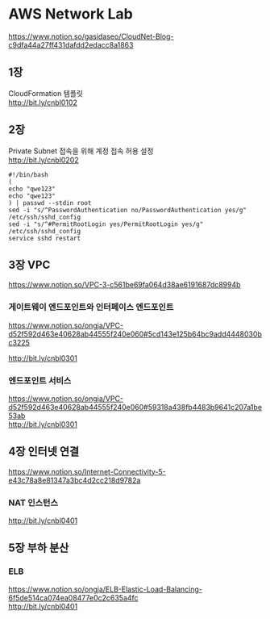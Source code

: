 # AWS Network Lab
https://www.notion.so/gasidaseo/CloudNet-Blog-c9dfa44a27ff431dafdd2edacc8a1863

## 1장

CloudFormation 템플릿   
http://bit.ly/cnbl0102

## 2장

Private Subnet 접속을 위해 계정 접속 허용 설정   
http://bit.ly/cnbl0202
```
#!/bin/bash
(
echo "qwe123"
echo "qwe123"
) | passwd --stdin root
sed -i "s/^PasswordAuthentication no/PasswordAuthentication yes/g" /etc/ssh/sshd_config
sed -i "s/^#PermitRootLogin yes/PermitRootLogin yes/g" /etc/ssh/sshd_config
service sshd restart
```

## 3장 VPC 
https://www.notion.so/VPC-3-c561be69fa064d38ae6191687dc8994b
### 게이트웨이 엔드포인트와 인터페이스 엔드포인트   
https://www.notion.so/ongja/VPC-d52f592d463e40628ab44555f240e060#5cd143e125b64bc9add4448030bc3225

http://bit.ly/cnbl0301   

### 엔드포인트 서비스
https://www.notion.so/ongja/VPC-d52f592d463e40628ab44555f240e060#59318a438fb4483b9641c207a1be53ab   
http://bit.ly/cnbl0301 

## 4장 인터넷 연결
https://www.notion.so/Internet-Connectivity-5-e43c78a8e81347a3bc4d2cc218d9782a   

### NAT 인스턴스
http://bit.ly/cnbl0401


## 5장 부하 분산
### ELB 
https://www.notion.so/ongja/ELB-Elastic-Load-Balancing-6f5de514ca074ea08477e0c2c635a4fc   
http://bit.ly/cnbl0401


